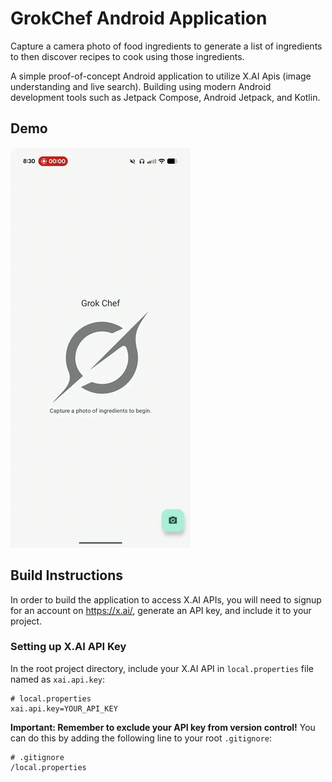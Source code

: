 # GrokChef Android Application

Capture a camera photo of food ingredients to generate a list of ingredients to then discover recipes to cook using those ingredients.

A simple proof-of-concept Android application to utilize X.AI Apis (image understanding and live search).
Building using modern Android development tools such as Jetpack Compose, Android Jetpack, and Kotlin.

## Demo

![Initial Demo](https://github.com/dkim89/GrokChef/blob/main/demo/demo-gif.gif)

## Build Instructions

In order to build the application to access X.AI APIs, you will need to signup for an account on https://x.ai/, generate an API key, and include it to your project.

### Setting up X.AI API Key

In the root project directory, include your X.AI API in `local.properties` file named as `xai.api.key`:

```
# local.properties
xai.api.key=YOUR_API_KEY
```

**Important: Remember to exclude your API key from version control!** You can do this by adding the following line to your root `.gitignore`:

```
# .gitignore
/local.properties
```
